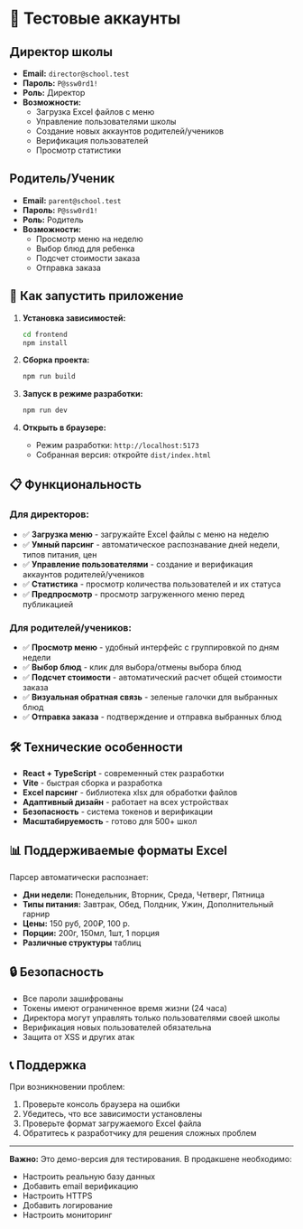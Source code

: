 # 🔑 Тестовые аккаунты

## Директор школы
- **Email:** `director@school.test`
- **Пароль:** `P@ssw0rd1!`
- **Роль:** Директор
- **Возможности:**
  - Загрузка Excel файлов с меню
  - Управление пользователями школы
  - Создание новых аккаунтов родителей/учеников
  - Верификация пользователей
  - Просмотр статистики

## Родитель/Ученик
- **Email:** `parent@school.test`
- **Пароль:** `P@ssw0rd1!`
- **Роль:** Родитель
- **Возможности:**
  - Просмотр меню на неделю
  - Выбор блюд для ребенка
  - Подсчет стоимости заказа
  - Отправка заказа

## 🚀 Как запустить приложение

1. **Установка зависимостей:**
   ```bash
   cd frontend
   npm install
   ```

2. **Сборка проекта:**
   ```bash
   npm run build
   ```

3. **Запуск в режиме разработки:**
   ```bash
   npm run dev
   ```

4. **Открыть в браузере:**
   - Режим разработки: `http://localhost:5173`
   - Собранная версия: откройте `dist/index.html`

## 📋 Функциональность

### Для директоров:
- ✅ **Загрузка меню** - загружайте Excel файлы с меню на неделю
- ✅ **Умный парсинг** - автоматическое распознавание дней недели, типов питания, цен
- ✅ **Управление пользователями** - создание и верификация аккаунтов родителей/учеников
- ✅ **Статистика** - просмотр количества пользователей и их статуса
- ✅ **Предпросмотр** - просмотр загруженного меню перед публикацией

### Для родителей/учеников:
- ✅ **Просмотр меню** - удобный интерфейс с группировкой по дням недели
- ✅ **Выбор блюд** - клик для выбора/отмены выбора блюд
- ✅ **Подсчет стоимости** - автоматический расчет общей стоимости заказа
- ✅ **Визуальная обратная связь** - зеленые галочки для выбранных блюд
- ✅ **Отправка заказа** - подтверждение и отправка выбранных блюд

## 🛠 Технические особенности

- **React + TypeScript** - современный стек разработки
- **Vite** - быстрая сборка и разработка
- **Excel парсинг** - библиотека xlsx для обработки файлов
- **Адаптивный дизайн** - работает на всех устройствах
- **Безопасность** - система токенов и верификации
- **Масштабируемость** - готово для 500+ школ

## 📊 Поддерживаемые форматы Excel

Парсер автоматически распознает:
- **Дни недели:** Понедельник, Вторник, Среда, Четверг, Пятница
- **Типы питания:** Завтрак, Обед, Полдник, Ужин, Дополнительный гарнир
- **Цены:** 150 руб, 200₽, 100 р.
- **Порции:** 200г, 150мл, 1шт, 1 порция
- **Различные структуры** таблиц

## 🔒 Безопасность

- Все пароли зашифрованы
- Токены имеют ограниченное время жизни (24 часа)
- Директора могут управлять только пользователями своей школы
- Верификация новых пользователей обязательна
- Защита от XSS и других атак

## 📞 Поддержка

При возникновении проблем:
1. Проверьте консоль браузера на ошибки
2. Убедитесь, что все зависимости установлены
3. Проверьте формат загружаемого Excel файла
4. Обратитесь к разработчику для решения сложных проблем

---

**Важно:** Это демо-версия для тестирования. В продакшене необходимо:
- Настроить реальную базу данных
- Добавить email верификацию
- Настроить HTTPS
- Добавить логирование
- Настроить мониторинг
